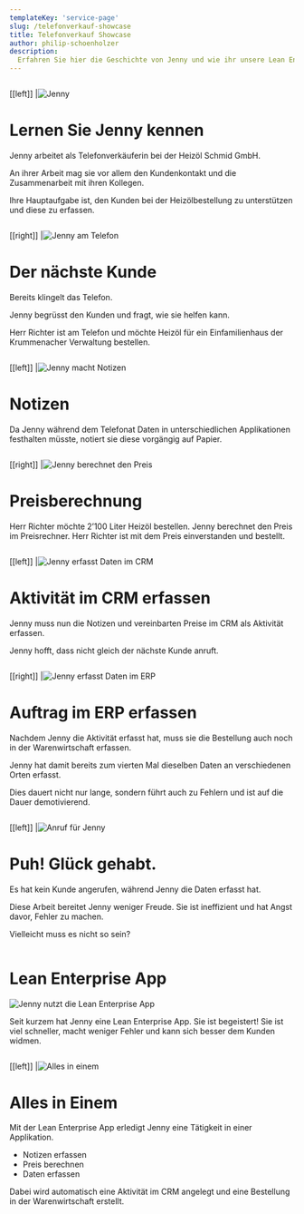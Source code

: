 ```yaml
---
templateKey: 'service-page'
slug: /telefonverkauf-showcase
title: Telefonverkauf Showcase
author: philip-schoenholzer
description: 
  Erfahren Sie hier die Geschichte von Jenny und wie ihr unsere Lean Enterprise App hilft ihre Arbeit besser zu machen.
---
```


<div class="full-width" style="overflow: auto;">
<div class="container">

[[left]]
|![Jenny](jenny.png)

# Lernen Sie Jenny kennen

Jenny arbeitet als Telefonverkäuferin bei der Heizöl Schmid GmbH.

An ihrer Arbeit mag sie vor allem den Kundenkontakt und die Zusammenarbeit mit ihren Kollegen.

Ihre Hauptaufgabe ist, den Kunden bei der Heizölbestellung zu unterstützen und diese zu erfassen.

</div>
</div>

<div class="full-width dark-section" style="overflow: auto;">
<div class="container">

[[right]]
|![Jenny am Telefon](hello-jenny.png)

# Der nächste Kunde

Bereits klingelt das Telefon.

Jenny begrüsst den Kunden und fragt, wie sie helfen kann.

Herr Richter ist am Telefon und möchte Heizöl für ein Einfamilienhaus der Krummenacher Verwaltung bestellen.

</div>
</div>

<div class="full-width" style="overflow: auto;">
<div class="container">

[[left]]
|![Jenny macht Notizen](jenny-notes.png)

# Notizen

Da Jenny während dem Telefonat Daten in unterschiedlichen Applikationen festhalten müsste, notiert sie diese vorgängig auf Papier.

</div>
</div>

<div class="full-width dark-section" style="overflow: auto;">
<div class="container">

[[right]]
|![Jenny berechnet den Preis](jenny-calc.png)

# Preisberechnung

Herr Richter möchte 2’100 Liter Heizöl bestellen. Jenny berechnet den Preis im Preisrechner. Herr Richter ist mit dem Preis einverstanden und bestellt.

</div>
</div>

<div class="full-width" style="overflow: auto;">
<div class="container">

[[left]]
|![Jenny erfasst Daten im CRM](jenny-crm.png)

# Aktivität im CRM erfassen

Jenny muss nun die Notizen und vereinbarten Preise im CRM als Aktivität erfassen.

Jenny hofft, dass nicht gleich der nächste Kunde anruft.

</div>
</div>

<div class="full-width dark-section" style="overflow: auto;">
<div class="container">

[[right]]
|![Jenny erfasst Daten im ERP](jenny-erp.png)

# Auftrag im ERP erfassen

Nachdem Jenny die Aktivität erfasst hat, muss sie die Bestellung auch noch in der Warenwirtschaft erfassen.

Jenny hat damit bereits zum vierten Mal dieselben Daten an verschiedenen Orten erfasst.

Dies dauert nicht nur lange, sondern führt auch zu Fehlern und ist auf die Dauer demotivierend.

</div>
</div>

<div class="full-width" style="overflow: auto; ">
<div class="container">

[[left]]
|![Anruf für Jenny](jenny-lucky.jpg)

# Puh! Glück gehabt.

Es hat kein Kunde angerufen, während Jenny die Daten erfasst hat.

Diese Arbeit bereitet Jenny weniger Freude. Sie ist ineffizient und hat Angst davor, Fehler zu machen.

Vielleicht muss es nicht so sein?

</div>
</div>

<div class="full-width dark-section" style="overflow: auto;">
<div class="container">

# Lean Enterprise App

![Jenny nutzt die Lean Enterprise App](jenny-lea.gif)

Seit kurzem hat Jenny eine Lean Enterprise App. Sie ist begeistert! Sie ist viel schneller, macht weniger Fehler und kann sich besser dem Kunden widmen.

</div>
</div>

<div class="full-width" style="overflow: auto;">
<div class="container">

[[left]]
|![Alles in einem](jenny-allinone.png)

# Alles in Einem

Mit der Lean Enterprise App erledigt Jenny eine Tätigkeit in einer Applikation.

* Notizen erfassen
* Preis berechnen
* Daten erfassen

Dabei wird automatisch eine Aktivität im CRM angelegt und eine Bestellung in der Warenwirtschaft erstellt.

</div>
</div>

